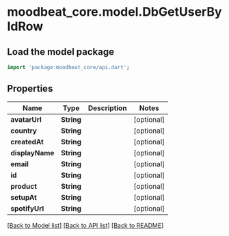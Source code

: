 # moodbeat_core.model.DbGetUserByIdRow

## Load the model package
```dart
import 'package:moodbeat_core/api.dart';
```

## Properties
Name | Type | Description | Notes
------------ | ------------- | ------------- | -------------
**avatarUrl** | **String** |  | [optional] 
**country** | **String** |  | [optional] 
**createdAt** | **String** |  | [optional] 
**displayName** | **String** |  | [optional] 
**email** | **String** |  | [optional] 
**id** | **String** |  | [optional] 
**product** | **String** |  | [optional] 
**setupAt** | **String** |  | [optional] 
**spotifyUrl** | **String** |  | [optional] 

[[Back to Model list]](../README.md#documentation-for-models) [[Back to API list]](../README.md#documentation-for-api-endpoints) [[Back to README]](../README.md)


